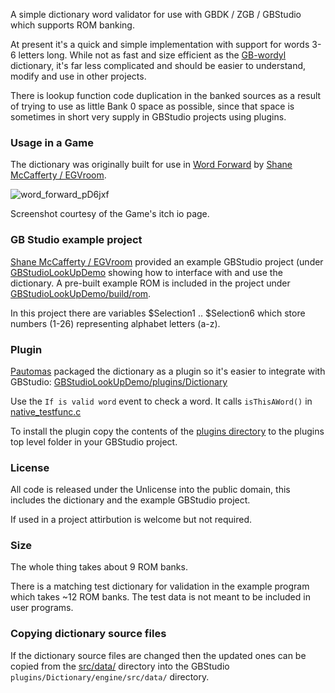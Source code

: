 A simple dictionary word validator for use with GBDK / ZGB / GBStudio which supports ROM banking.

At present it's a quick and simple implementation with support for words 3-6 letters long. 
While not as fast and size efficient as the [GB-wordyl](https://github.com/bbbbbr/gb-wordyl) 
dictionary, it's far less complicated and should be easier to understand, modify and use in other projects.

There is lookup function code duplication in the banked sources as a result of trying to use as little
Bank 0 space as possible, since that space is sometimes in short very supply in GBStudio projects using
plugins.

### Usage in a Game
The dictionary was originally built for use in [Word Forward](https://thalamusdigital.itch.io/word-forward-game-boy) by [Shane McCafferty / EGVroom](https://x.com/EGVroom). 

<img alt="word_forward_pD6jxf" src="https://github.com/user-attachments/assets/c860eec2-a57e-49dc-9373-326f298b7f84">

Screenshot courtesy of the Game's itch io page.

### GB Studio example project
[Shane McCafferty / EGVroom](https://x.com/EGVroom) provided an example GBStudio project (under [GBStudioLookUpDemo](GBStudioLookUpDemo) showing how to interface with and use the dictionary. A pre-built example ROM is included in the project under [GBStudioLookUpDemo/build/rom](GBStudioLookUpDemo/build/rom).

In this project there are variables $Selection1 .. $Selection6 which store numbers (1-26) representing alphabet letters (a-z).

### Plugin
[Pautomas](https://github.com/pau-tomas) packaged the dictionary as a plugin so it's easier to integrate with GBStudio: 
[GBStudioLookUpDemo/plugins/Dictionary](GBStudioLookUpDemo/plugins/Dictionary)

Use the `If is valid word` event to check a word. It calls `isThisAWord()` in [native_testfunc.c](GBStudioLookUpDemo/plugins/Dictionary/engine/src/data/native_testfunc.c)

To install the plugin copy the contents of the [plugins directory](GBStudioLookUpDemo/plugins) to the plugins top level folder in your GBStudio project.

### License
All code is released under the Unlicense into the public domain, this includes the dictionary and the example GBStudio project.

If used in a project attirbution is welcome but not required.

### Size
The whole thing takes about 9 ROM banks.

There is a matching test dictionary for validation in the example program which takes ~12 ROM banks. The test data is not meant to be included in user programs.

### Copying dictionary source files
If the dictionary source files are changed then the updated ones can be copied from the [src/data/](src/data/) directory into the GBStudio `plugins/Dictionary/engine/src/data/` directory.

